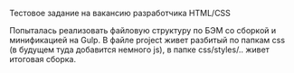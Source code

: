 Тестовое задание на вакансию разработчика HTML/CSS

Попыталась реализовать файловую структуру по БЭМ со сборкой и минификацией на Gulp. В файле project живет разбитый по папкам css (в будущем туда добавится немного js), в папке css/styles/.. живет итоговая сборка.